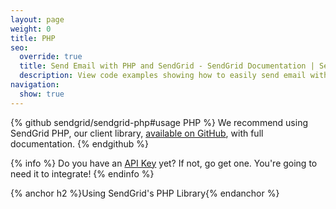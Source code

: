 ```yaml
---
layout: page
weight: 0
title: PHP
seo:
  override: true
  title: Send Email with PHP and SendGrid - SendGrid Documentation | SendGrid
  description: View code examples showing how to easily send email with PHP using cURL and SendGrid. Further explore SendGrid's email sending PHP library.
navigation:
  show: true
---
```

{% github sendgrid/sendgrid-php#usage PHP %} We recommend using SendGrid PHP, our client library, <a href="https://github.com/sendgrid/sendgrid-php">available on GitHub</a>, with full documentation. {% endgithub %}

{% info %}
Do you have an [API Key](https://app.sendgrid.com/settings/api_keys) yet? If not, go get one. You're going to need it to integrate!
{% endinfo %}

{% anchor h2 %}Using SendGrid's PHP Library{% endanchor %}

<script src="https://gist.github.com/sendgrid-gists/bd1b8a0b2adce2acf72aa8ecb82b51a5.js"></script>
